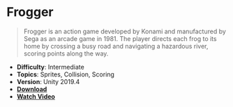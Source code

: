 # Frogger

> Frogger is an action game developed by Konami and manufactured by Sega as an arcade game in 1981. The player directs each frog to its home by crossing a busy road and navigating a hazardous river, scoring points along the way.

- **Difficulty**: Intermediate
- **Topics**: Sprites, Collision, Scoring
- **Version**: Unity 2019.4
- [**Download**](https://github.com/zigurous/unity-frogger-tutorial/archive/refs/heads/main.zip)
- [**Watch Video**](https://www.youtube.com/c/zigurous)
